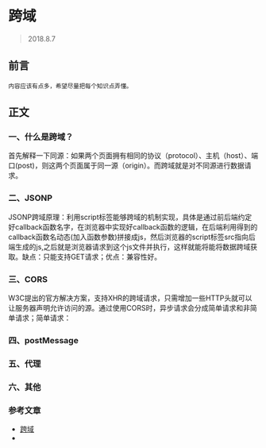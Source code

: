 # 跨域
> 2018.8.7
## 前言
    内容应该有点多，希望尽量把每个知识点弄懂。
## 正文
### 一、什么是跨域？
首先解释一下同源：如果两个页面拥有相同的协议（protocol）、主机（host）、端口(post)，则这两个页面属于同一源（origin）。而跨域就是对不同源进行数据请求。
### 二、JSONP
JSONP跨域原理：利用script标签能够跨域的机制实现，具体是通过前后端约定好callback函数名字，在浏览器中实现好callback函数的逻辑，在后端利用得到的callback函数名动态(加入函数参数)拼接成js，然后浏览器的script标签src指向后端生成的js,之后就是浏览器请求到这个js文件并执行，这样就能将能将数据跨域获取。缺点：只能支持GET请求；优点：兼容性好。
### 三、CORS
W3C提出的官方解决方案，支持XHR的跨域请求，只需增加一些HTTP头就可以让服务器声明允许访问的源。通过使用CORS时，异步请求会分成简单请求和非简单请求；简单请求：
### 四、postMessage
### 五、代理
### 六、其他
### 参考文章
- [跨域](https://juejin.im/post/59c132415188256bb018e825)
- 
